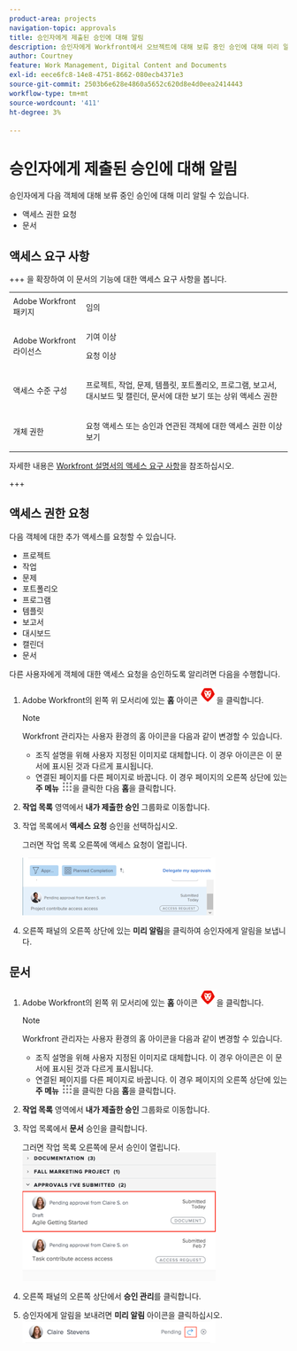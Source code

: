 ```yaml
---
product-area: projects
navigation-topic: approvals
title: 승인자에게 제출된 승인에 대해 알림
description: 승인자에게 Workfront에서 오브젝트에 대해 보류 중인 승인에 대해 미리 알릴 수 있습니다.
author: Courtney
feature: Work Management, Digital Content and Documents
exl-id: eece6fc8-14e8-4751-8662-080ecb4371e3
source-git-commit: 2503b6e628e4860a5652c620d8e4d0eea2414443
workflow-type: tm+mt
source-wordcount: '411'
ht-degree: 3%

---
```


# 승인자에게 제출된 승인에 대해 알림

승인자에게 다음 객체에 대해 보류 중인 승인에 대해 미리 알릴 수 있습니다. 

* 액세스 권한 요청
* 문서

## 액세스 요구 사항

+++ 을 확장하여 이 문서의 기능에 대한 액세스 요구 사항을 봅니다.

<table style="table-layout:auto"> 
 <col> 
 <col> 
 <tbody> 
  <tr> 
   <td role="rowheader">Adobe Workfront 패키지</td> 
   <td> <p>임의</p> </td> 
  </tr> 
  <tr> 
   <td role="rowheader">Adobe Workfront 라이선스</td> 
   <td>
   <p>기여 이상</p>
   <p>요청 이상</p>
   </td> 
  </tr> 
  <tr> 
   <td role="rowheader">액세스 수준 구성</td> 
   <td> <p>프로젝트, 작업, 문제, 템플릿, 포트폴리오, 프로그램, 보고서, 대시보드 및 캘린더, 문서에 대한 보기 또는 상위 액세스 권한</p></td> 
  </tr> 
  <tr> 
   <td role="rowheader">개체 권한</td> 
   <td> <p>요청 액세스 또는 승인과 연관된 객체에 대한 액세스 권한 이상 보기 </p></td> 
  </tr> 
 </tbody> 
</table>

자세한 내용은 [Workfront 설명서의 액세스 요구 사항](/help/quicksilver/administration-and-setup/add-users/access-levels-and-object-permissions/access-level-requirements-in-documentation.md)을 참조하십시오.

+++

## 액세스 권한 요청

다음 객체에 대한 추가 액세스를 요청할 수 있습니다.

* 프로젝트
* 작업
* 문제
* 포트폴리오
* 프로그램
* 템플릿
* 보고서
* 대시보드
* 캘린더
* 문서

다른 사용자에게 객체에 대한 액세스 요청을 승인하도록 알리려면 다음을 수행합니다.

1. Adobe Workfront의 왼쪽 위 모서리에 있는 **홈** 아이콘 ![홈 아이콘](assets/home-icon-30x29.png)을 클릭합니다.

   >[!NOTE]
   >
   >Workfront 관리자는 사용자 환경의 홈 아이콘을 다음과 같이 변경할 수 있습니다.
   >
   >* 조직 설명을 위해 사용자 지정된 이미지로 대체합니다. 이 경우 아이콘은 이 문서에 표시된 것과 다르게 표시됩니다.
   >* 연결된 페이지를 다른 페이지로 바꿉니다. 이 경우 페이지의 오른쪽 상단에 있는 **주 메뉴** ![주 메뉴 아이콘](assets/main-menu-icon.png)을 클릭한 다음 **홈**&#x200B;을 클릭합니다.

1. **작업 목록** 영역에서 **내가 제출한 승인** 그룹화로 이동합니다.

1. 작업 목록에서 **액세스 요청** 승인을 선택하십시오.

   그러면 작업 목록 오른쪽에 액세스 요청이 열립니다.

   ![승인 보류 중인 액세스 요청](assets/access-request-pending-approval-nwe-350x104.png)

1. 오른쪽 패널의 오른쪽 상단에 있는 **미리 알림**&#x200B;을 클릭하여 승인자에게 알림을 보냅니다.

## 문서

1. Adobe Workfront의 왼쪽 위 모서리에 있는 **홈** 아이콘 ![홈 아이콘](assets/home-icon-30x29.png)을 클릭합니다.

   >[!NOTE]
   >
   >Workfront 관리자는 사용자 환경의 홈 아이콘을 다음과 같이 변경할 수 있습니다.
   >
   >* 조직 설명을 위해 사용자 지정된 이미지로 대체합니다. 이 경우 아이콘은 이 문서에 표시된 것과 다르게 표시됩니다.
   >* 연결된 페이지를 다른 페이지로 바꿉니다. 이 경우 페이지의 오른쪽 상단에 있는 **주 메뉴** ![주 메뉴 아이콘](assets/main-menu-icon.png)을 클릭한 다음 **홈**&#x200B;을 클릭합니다.

1. **작업 목록** 영역에서 **내가 제출한 승인** 그룹화로 이동합니다.

1. 작업 목록에서 **문서** 승인을 클릭합니다.

   그러면 작업 목록 오른쪽에 문서 승인이 열립니다.\
   ![문서 승인](assets/document-350x232.png)

1. 오른쪽 패널의 오른쪽 상단에서 **승인 관리**&#x200B;를 클릭합니다.
1. 승인자에게 알림을 보내려면 **미리 알림** 아이콘을 클릭하십시오.\
   ![remind.png](assets/remind-350x41.png)
